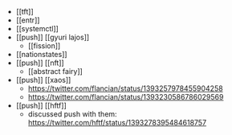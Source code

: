 - [[tft]]
- [[entr]]
- [[systemctl]]
- [[push]] [[gyuri lajos]]
	- [[fission]]
- [[nationstates]]
- [[push]] [[nft]]
	- [[abstract fairy]]
- [[push]] [[xaos]]
	- https://twitter.com/flancian/status/1393257978455904258
	- https://twitter.com/flancian/status/1393230586786029569
- [[push]] [[hftf]]
	- discussed push with them: https://twitter.com/hftf/status/1393278395484618757
